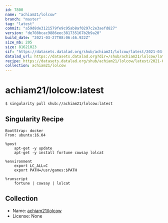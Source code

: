 ```yaml
---
id: 7800
name: "achiam21/lolcow"
branch: "master"
tag: "latest"
commit: "a59d8de3121579fe9c95ab8af0297c2e3aefd827"
version: "de708bcac9886eec381735167b2b9a20"
build_date: "2021-03-27T08:06:46.922Z"
size_mb: 205
size: 81621023
sif: "https://datasets.datalad.org/shub/achiam21/lolcow/latest/2021-03-27-a59d8de3-de708bca/de708bcac9886eec381735167b2b9a20.simg"
datalad_url: https://datasets.datalad.org?dir=/shub/achiam21/lolcow/latest/2021-03-27-a59d8de3-de708bca/
recipe: https://datasets.datalad.org/shub/achiam21/lolcow/latest/2021-03-27-a59d8de3-de708bca/Singularity
collection: achiam21/lolcow
---
```


# achiam21/lolcow:latest

```bash
$ singularity pull shub://achiam21/lolcow:latest
```

## Singularity Recipe

```singularity
BootStrap: docker
From: ubuntu:16.04

%post
    apt-get -y update
    apt-get -y install fortune cowsay lolcat

%environment
    export LC_ALL=C
    export PATH=/usr/games:$PATH

%runscript
    fortune | cowsay | lolcat
```

## Collection

 - Name: [achiam21/lolcow](https://github.com/achiam21/lolcow)
 - License: None

